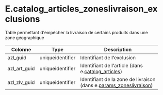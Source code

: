 # E.catalog_articles_zoneslivraison_exclusions

Table permettant d'empêcher la livraison de certains produits dans une zone géographique

Colonne|Type|Description
---|---|---
azl_guid|uniqueidentifier|Identifiant de l'exclusion 
azl_art_guid|uniqueidentifier|Identifiant de l'article (dans e.[catalog_articles](generated_catalog_articles.md)) 
azl_zlv_guid|uniqueidentifier|Identifiant de la zone de livraison (dans e.[params_zoneslivraison](generated_params_zoneslivraison.md)) 
